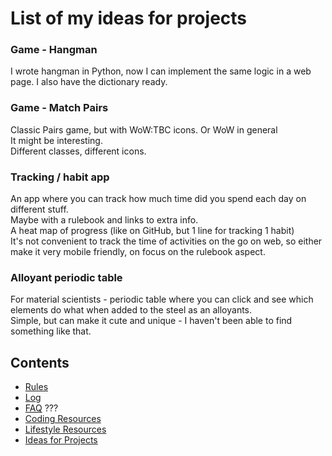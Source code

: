 # List of my ideas for projects

### Game - Hangman
I wrote hangman in Python, now I can implement the same logic in a web page. I also have the dictionary ready.
### Game - Match Pairs
Classic Pairs game, but with WoW:TBC icons. Or WoW in general  
It might be interesting.  
Different classes, different icons.
### Tracking / habit app
An app where you can track how much time did you spend each day on different stuff.  
Maybe with a rulebook and links to extra info.  
A heat map of progress (like on GitHub, but 1 line for tracking 1 habit)  
It's not convenient to track the time of activities on the go on web, so either make it very mobile friendly, on focus on the rulebook aspect.  
### Alloyant periodic table
For material scientists - periodic table where you can click and see which elements do what when added to the steel as an alloyants.  
Simple, but can make it cute and unique - I haven't been able to find something like that.


## Contents
* [Rules](rules.md)
* [Log](log.md)
* [FAQ](FAQ.md) ???
* [Coding Resources](resources-programming.md)
* [Lifestyle Resources](resources-other.md)
* [Ideas for Projects](ideas-for-projects.md)
